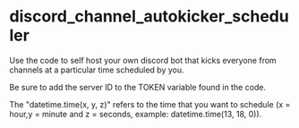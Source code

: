 # discord_channel_autokicker_scheduler

Use the code to self host your own discord bot that kicks everyone from channels at a particular time scheduled by you.

Be sure to add the server ID to the TOKEN variable found in the code.

The "datetime.time(x, y, z)" refers to the time that you want to schedule (x = hour,y = minute and z = seconds, example: datetime.time(13, 18, 0)).
